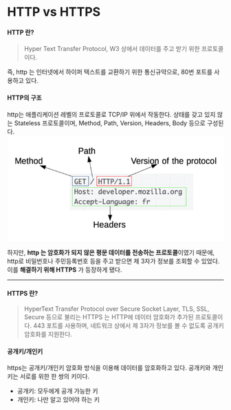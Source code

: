 # HTTP vs HTTPS

#### HTTP 란?

> Hyper Text Transfer Protocol,
> W3 상에서 데이터를 주고 받기 위한 프로토콜이다.

즉, http 는 인터넷에서 하이퍼 텍스트를 교환하기 위한 통신규약으로, 80번 포트를 사용하고 있다.

#### HTTP의 구조

http는 애플리케이션 레벨의 프로토콜로 TCP/IP 위에서 작동한다.
상태를 갖고 있지 않는 Stateless 프로토콜이며,
Method, Path, Version, Headers, Body 등으로 구성된다.
<img src="../img/http1.png">

하지만, **http 는 암호화가 되지 않은 평문 데이터를 전송하는 프로토콜**이였기 때문에, http로 비밀번호나 주민등록번호 등을 주고 받으면 제 3자가 정보를 조회할 수 있었다.
이를 **해결하기 위해 HTTPS** 가 등장하게 됐다.

<hr>

#### HTTPS 란?

> HyperText Transfer Protocol over
> Secure Socket Layer, TLS, SSL, Secure
> 등으로 불리는 HTTPS 는 HTTP에 데이터 암호화가 추가된 프로토콜이다.
> 443 포트를 사용하며, 네트워크 상에서 제 3자가 정보를 볼 수 없도록 공개키 암호화를 지원한다.

#### 공개키/개인키

https는 공개키/개인키 암호화 방식을 이용해 데이터를 암호화하고 있다. 공개키와 개인키는 서로를 위한 한 쌍의 키이다.

- 공개키: 모두에게 공개 가능한 키
- 개인키: 나만 알고 있어야 하는 키
